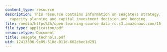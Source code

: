 ```yaml
---
content_type: resource
description: This resource contains information on seagate?s strategy, operations,
  capacity planning and capital investment decision and hedging.
file: /media/https%3A/open-learning-course-data-rc.s3.amazonaws.com/15-763j-manufacturing-system-and-supply-chain-design-spring-2005/124133069c09518d011d602cbec1d291_seagate_technols.pdf
file_type: application/pdf
resourcetype: Document
title: seagate_technols.pdf
uid: 12413306-9c09-518d-011d-602cbec1d291
---
```

